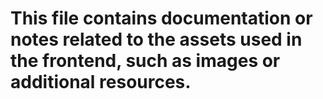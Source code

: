 # This file contains documentation or notes related to the assets used in the frontend, such as images or additional resources.